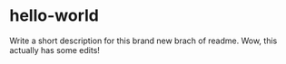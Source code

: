 # hello-world
Write a short description for this brand new brach of readme.
Wow, this actually has some edits!
